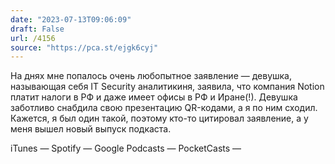 ```yaml
---
date: "2023-07-13T09:06:09"
draft: False
url: /4156
source: "https://pca.st/ejgk6cyj"
---
```


На днях мне попалось очень любопытное заявление — девушка, называющая себя IT Security аналитикиня, заявила, что компания Notion платит налоги в РФ и даже имеет офисы в РФ и Иране(!). Девушка заботливо снабдила свою презентацию QR-кодами, а я по ним сходил. Кажется, я был один такой, поэтому кто-то цитировал заявление, а у меня вышел новый выпуск подкаста.





iTunes — 
Spotify — 
Google Podcasts — 
PocketCasts —
